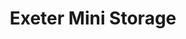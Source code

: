 ---
title: "Exeter Mini Storage"
url: /exeter/exeter-mini-storage-thames-road-east/
shop: storage rental
---